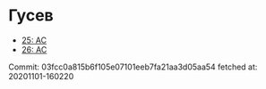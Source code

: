 # Гусев
- [25: AC](25.md)
- [26: AC](26.md)

Commit: 03fcc0a815b6f105e07101eeb7fa21aa3d05aa54
 fetched at: 20201101-160220
